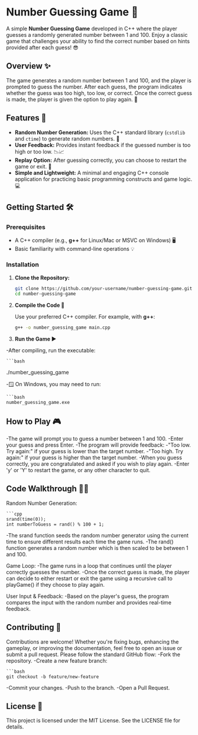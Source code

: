 # Number Guessing Game 🎲

A simple **Number Guessing Game** developed in C++ where the player guesses a randomly generated number between 1 and 100. Enjoy a classic game that challenges your ability to find the correct number based on hints provided after each guess! 😎

## Overview ✨

The game generates a random number between 1 and 100, and the player is prompted to guess the number. After each guess, the program indicates whether the guess was too high, too low, or correct. Once the correct guess is made, the player is given the option to play again. 🔄

## Features 🚀

- **Random Number Generation:** Uses the C++ standard library (`cstdlib` and `ctime`) to generate random numbers. 🎲
- **User Feedback:** Provides instant feedback if the guessed number is too high or too low. 📉📈
- **Replay Option:** After guessing correctly, you can choose to restart the game or exit. 🔁
- **Simple and Lightweight:** A minimal and engaging C++ console application for practicing basic programming constructs and game logic. 💻

## Getting Started 🛠️

### Prerequisites

- A C++ compiler (e.g., **g++** for Linux/Mac or MSVC on Windows) 🖥️
- Basic familiarity with command-line operations 💡

### Installation

1. **Clone the Repository:**

   ```bash
   git clone https://github.com/your-username/number-guessing-game.git
   cd number-guessing-game

2. **Compile the Code 🔧**

   Use your preferred C++ compiler. For example, with **g++**:

   ```bash
   g++ -o number_guessing_game main.cpp

3. **Run the Game ▶️**

 -After compiling, run the executable:

    ```bash
   ./number_guessing_game
  
 -🪟 On Windows, you may need to run:

    ```bash
    number_guessing_game.exe

## **How to Play 🎮**

 -The game will prompt you to guess a number between 1 and 100.
 -Enter your guess and press Enter.
 -The program will provide feedback:
     -"Too low. Try again:" if your guess is lower than the target number.
     -"Too high. Try again:" if your guess is higher than the target number.
 -When you guess correctly, you are congratulated and asked if you wish to play again.
 -Enter 'y' or 'Y' to restart the game, or any other character to quit.

## **Code Walkthrough 👨‍💻**

   Random Number Generation:

    ```cpp
    srand(time(0));
    int numberToGuess = rand() % 100 + 1;
  
  -The srand function seeds the random number generator using the current time to ensure different results each time the game runs.
  -The rand() function generates a random number which is then scaled to be between 1 and 100.

  Game Loop:
  -The game runs in a loop that continues until the player correctly guesses the number.
  -Once the correct guess is made, the player can decide to either restart or exit the game using a recursive call to playGame() if they choose to play again.

  User Input & Feedback:
  -Based on the player's guess, the program compares the input with the random number and provides real-time feedback.

## **Contributing 🤝**

   Contributions are welcome! Whether you're fixing bugs, enhancing the gameplay, or improving the documentation, feel free to open an issue or submit a pull request. Please follow the standard GitHub flow:
   -Fork the repository.
   -Create a new feature branch:

    ```bash
    git checkout -b feature/new-feature

  -Commit your changes.
  -Push to the branch.
  -Open a Pull Request.

## **License 📄**
This project is licensed under the MIT License. See the LICENSE file for details.


